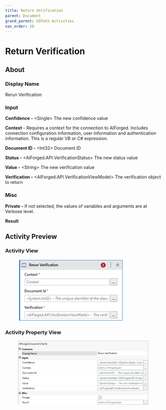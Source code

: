 ```yaml
---
title: Return Verification
parent: Document
grand_parent: UIPath Activities
nav_order: 20
---
```


# Return Verification

## About

### Display Name

Rerun Verification

### Input

**Confidence -** \<Single> The new confidence value

**Context** - Requires a context for the connection to AIForged. Includes connection configuration information, user information and authentication information. This is a regular VB or C# expression.

**Document ID -** \<Int32> Document ID

**Status -** \<AiForged.API.VerificationStatus> The new status value

**Value -** \<String> The new verification value

**Verification -** \<AIForged.API.VerificationViewModel> The verification object to return

### Misc

**Private -** If not selected, the values of variables and arguments are at Verbose level.

**Result**

## Activity Preview

### Activity View

<figure><img src="../../.gitbook/assets/image (4).png" alt=""><figcaption></figcaption></figure>

### Activity Property View

<figure><img src="../../.gitbook/assets/image (101).png" alt=""><figcaption></figcaption></figure>

